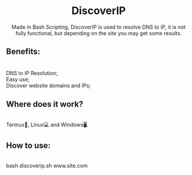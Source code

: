 #
<h1 align="center">DiscoverIP</h1>

<p align="center">
Made in Bash Scripting, DiscoverIP is used to resolve DNS to IP, it is not fully functional, but depending on the site you may get some results.</p>

<h2>

Benefits:
</h2>

<p>
<br>
DNS to IP Resolution;
<br>
Easy use;
  <br>
Discover website domains and IPs;
  <br>

<h2>
Where does it work?
</h2>
<p> <br>
Termux📱, Linux💻 and Windows🖥️.
</p>


<h2>
How to use:
</h2>

<p> <br> bash discoverip.sh www.site.com </p>
